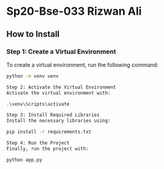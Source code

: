 # Sp20-Bse-033 Rizwan Ali

## How to Install

### Step 1: Create a Virtual Environment
To create a virtual environment, run the following command:

```bash
python -m venv venv

Step 2: Activate the Virtual Environment
Activate the virtual environment with:

.\venv\Scripts\activate

Step 3: Install Required Libraries
Install the necessary libraries using:

pip install -r requirements.txt

Step 4: Run the Project
Finally, run the project with:

python app.py
